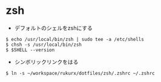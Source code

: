 # zsh

* デフォルトのシェルをzshにする
```
$ echo /usr/local/bin/zsh | sudo tee -a /etc/shells
$ chsh -s /usr/local/bin/zsh
$ $SHELL --version
```

* シンボリックリンクをはる
```
$ ln -s ~/workspace/rukurx/dotfiles/zsh/.zshrc ~/.zshrc
```
